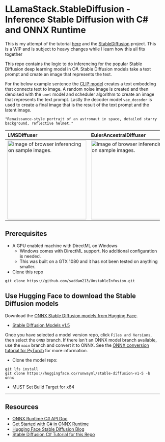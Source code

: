 # LLamaStack.StableDiffusion - Inference Stable Diffusion with C# and ONNX Runtime

This is my attempt of the tutorial [here](https://onnxruntime.ai/docs/tutorials/csharp/stable-diffusion-csharp.html) and the [StableDiffusion](https://github.com/cassiebreviu/StableDiffusion) project.
This is a WIP and is subject to heavy changes while I learn how this all fits together

This repo contains the logic to do inferencing for the popular Stable Diffusion deep learning model in C#.  Stable Diffusion models take a text prompt and create an image that represents the text.

For the below example sentence the [CLIP model](https://huggingface.co/docs/transformers/model_doc/clip) creates a text embedding that connects text to image. A random noise image is created and then denoised with the `unet` model and scheduler algorithm to create an image that represents the text prompt. Lastly the decoder model `vae_decoder` is used to create a final image that is the result of the text prompt and the latent image.

```text
"Renaissance-style portrait of an astronaut in space, detailed starry background, reflective helmet." 
```
| LMSDiffuser | EulerAncestralDiffuser|
| :--- | :--- |
<img src="https://i.imgur.com/Ptaai09.png" width="256" height="256" alt="Image of browser inferencing on sample images."/> | <img src="https://i.imgur.com/6nZNi7A.png" width="256" height="256" alt="Image of browser inferencing on sample images."/> |



## Prerequisites
- A GPU enabled machine with DirectML on Windows
    - Windows comes with DirectML support. No additional configuration is needed. 
    - This was built on a GTX 1080 and it has not been tested on anything smaller.
- Clone this repo
```git
git clone https://github.com/saddam213/UnstableInfusion.git
```

## Use Hugging Face to download the Stable Diffusion models

Download the [ONNX Stable Diffusion models from Hugging Face](https://huggingface.co/models?sort=downloads&search=Stable+Diffusion).

 - [Stable Diffusion Models v1.5](https://huggingface.co/runwayml/stable-diffusion-v1-5/tree/onnx)


Once you have selected a model version repo, click `Files and Versions`, then select the `ONNX` branch. If there isn't an ONNX model branch available, use the `main` branch and convert it to ONNX. See the [ONNX conversion tutorial for PyTorch](https://learn.microsoft.com/windows/ai/windows-ml/tutorials/pytorch-convert-model) for more information.

- Clone the model repo:
```text
git lfs install
git clone https://huggingface.co/runwayml/stable-diffusion-v1-5 -b onnx
```


- MUST Set Build Target for x64 

__________________________
##  Resources
- [ONNX Runtime C# API Doc](https://onnxruntime.ai/docs/api/csharp/api)
- [Get Started with C# in ONNX Runtime](https://onnxruntime.ai/docs/get-started/with-csharp.html)
- [Hugging Face Stable Diffusion Blog](https://huggingface.co/blog/stable_diffusion)
- [Stable Diffusion C# Tutorial for this Repo](https://onnxruntime.ai/docs/tutorials/csharp/stable-diffusion-csharp.html)
